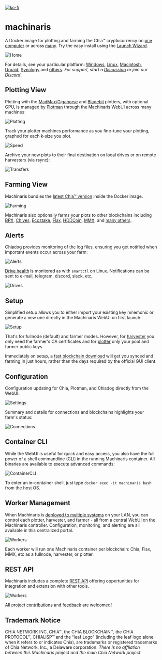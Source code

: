 [![ko-fi](https://ko-fi.com/img/githubbutton_sm.svg)](https://ko-fi.com/L4L74YAS5)
# machinaris

A Docker image for plotting and farming the Chia™ cryptocurrency on [one computer](https://github.com/guydavis/machinaris/wiki/Docker) or across [many](https://github.com/guydavis/machinaris/wiki/Workers).  Try the easy install using the [Launch Wizard](https://machinaris.app).

![Home](https://raw.githubusercontent.com/guydavis/machinaris-unraid/master/docs/img/machinaris_home.png)

For details, see your particular platform: [Windows](https://github.com/guydavis/machinaris/wiki/Windows), [Linux](https://github.com/guydavis/machinaris/wiki/Linux), [Macintosh](https://github.com/guydavis/machinaris/wiki/MacOS), [Unraid](https://github.com/guydavis/machinaris/wiki/Unraid), [Synology](https://github.com/guydavis/machinaris/wiki/Synology) and [others](https://github.com/guydavis/machinaris/wiki/Docker).  *For support, start a [Discussion](https://github.com/guydavis/machinaris/discussions) or join our [Discord](https://discord.gg/mX4AtMTt87)*.

## Plotting View

Plotting with the [MadMax](https://github.com/guydavis/machinaris/wiki/Madmax)/[Gigahorse](https://github.com/guydavis/machinaris/wiki/Gigahorse) and [Bladebit](https://github.com/guydavis/machinaris/wiki/Bladebit) plotters, with optional GPU, is managed by [Plotman](https://github.com/guydavis/machinaris/wiki/Plotman) through the Machinaris WebUI across many machines:

![Plotting](https://raw.githubusercontent.com/guydavis/machinaris-unraid/master/docs/img/machinaris_plotting.png)

Track your plotter machines performance as you fine-tune your plotting, graphed for each k-size you plot.

![Speed](https://raw.githubusercontent.com/guydavis/machinaris-unraid/master/docs/img/plotting_speed_chart.png)

Archive your new plots to their final destination on local drives or on remote harvesters (via rsync):

![Transfers](https://raw.githubusercontent.com/guydavis/machinaris-unraid/master/docs/img/archiving_transfers.png)

## Farming View

Machinaris bundles the [latest Chia™ version](https://github.com/Chia-Network/chia-blockchain/wiki/INSTALL#ubuntudebian) inside the Docker image.

![Farming](https://raw.githubusercontent.com/guydavis/machinaris-unraid/master/docs/img/machinaris_farming.png)

Machinaris also optionally farms your plots to other blockchains including [BPX](https://github.com/guydavis/machinaris/wiki/BPX), [Chives](https://github.com/guydavis/machinaris/wiki/Chives), [Ecostake](https://github.com/guydavis/machinaris/wiki/Ecostake), [Flax](https://github.com/guydavis/machinaris/wiki/Flax), [HDDCoin](https://github.com/guydavis/machinaris/wiki/HDDCoin), [MMX](https://github.com/guydavis/machinaris/wiki/MMX), and [many others](https://github.com/guydavis/machinaris/wiki/Forks).

## Alerts

[Chiadog](https://github.com/guydavis/machinaris/wiki/ChiaDog) provides monitoring of the log files, ensuring you get notified when important events occur across your farm:

![Alerts](https://raw.githubusercontent.com/guydavis/machinaris-unraid/master/docs/img/ChiaDog-1-Example.png)

[Drive health](https://github.com/guydavis/machinaris/wiki/Drives) is monitored as with `smartctl` on Linux. Notifications can be sent to e-mail, telegram, discord, slack, etc.

![Drives](https://raw.githubusercontent.com/guydavis/machinaris-unraid/master/docs/img/drives_grid.png)

## Setup

Simplified setup allows you to either import your existing key mnemonic or generate a new one directly in the Machinaris WebUI on first launch:

![Setup](https://raw.githubusercontent.com/guydavis/machinaris-unraid/master/docs/img/machinaris_setup.png)

That's for fullnode (default) and farmer modes. However, for [harvester](https://github.com/guydavis/machinaris/wiki/Docker#harvester-only) you only need the farmer's CA certificates and for [plotter](https://github.com/guydavis/machinaris/wiki/Docker#plotter-only) only your pool and farmer public keys.

Immediately on setup, a [fast blockchain download](https://github.com/guydavis/machinaris/wiki/Keys#blockchain-initialization) will get you synced and farming in just hours, rather than the days required by the official GUI client.

## Configuration

Configuration updating for Chia, Plotman, and Chiadog directly from the WebUI.  

![Settings](https://raw.githubusercontent.com/guydavis/machinaris-unraid/master/docs/img/machinaris_settings.png)

Summary and details for connections and blockchains highlights your farm's status:

![Connections](https://raw.githubusercontent.com/guydavis/machinaris-unraid/master/docs/img/geolocation.png)

## Container CLI

While the WebUI is useful for quick and easy access, you also have the full power of a shell commandline (CLI) in the running Machinaris container.  All binaries are available to execute advanced commands:

![ContainerCLI](https://raw.githubusercontent.com/guydavis/machinaris-unraid/master/docs/img/machinaris_container_cli.png)

To enter an in-container shell, just type `docker exec -it machinaris bash` from the host OS.

## Worker Management

When Machinaris is [deployed to multiple systems](https://github.com/guydavis/machinaris/wiki/Workers) on your LAN, you can control each plotter, harvester, and farmer - all from a central WebUI on the Machinaris controller.  Configuration, monitoring, and alerting are all available in this centralized portal.

![Workers](https://raw.githubusercontent.com/guydavis/machinaris-unraid/master/docs/img/machinaris_workers.png)

Each worker will run one Machinaris container per blockchain: Chia, Flax, MMX, etc as a fullnode, harvester, or plotter.

## REST API

Machinaris includes a complete [REST API](api/machinaris.postman_collection.json) offering opportunities for integration and extension with other tools.

![Workers](https://raw.githubusercontent.com/guydavis/machinaris-unraid/master/docs/img/machinaris_api.png)

All project [contributions](.github/CONTRIBUTING.md) and [feedback](https://github.com/guydavis/machinaris/discussions) are welcomed!  

## Trademark Notice
CHIA NETWORK INC, CHIA™, the CHIA BLOCKCHAIN™, the CHIA PROTOCOL™, CHIALISP™ and the “leaf Logo” (including the leaf logo alone when it refers to or indicates Chia), are trademarks or registered trademarks of Chia Network, Inc., a Delaware corporation. *There is no affliation between this Machinaris project and the main Chia Network project.*

